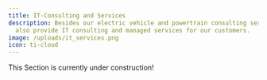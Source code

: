```yaml
---
title: IT-Consulting and Services
description: Besides our electric vehicle and powertrain consulting services, we
  also provide IT consulting and managed services for our customers.
image: /uploads/it_services.png
icon: ti-cloud
---
```

This Section is currently under construction!
